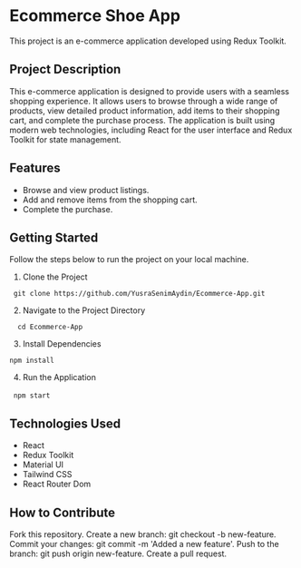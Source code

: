 # Ecommerce Shoe App

This project is an e-commerce application developed using Redux Toolkit.

## Project Description
This e-commerce application is designed to provide users with a seamless shopping experience. It allows users to browse through a wide range of products, view detailed product information, add items to their shopping cart, and complete the purchase process. The application is built using modern web technologies, including React for the user interface and Redux Toolkit for state management.



## Features
- Browse and view product listings.
- Add and remove items from the shopping cart.
- Complete the purchase.

## Getting Started
Follow the steps below to run the project on your local machine.
1. Clone the Project

`` git clone https://github.com/YusraSenimAydin/Ecommerce-App.git``

2. Navigate to the Project Directory

``  cd Ecommerce-App ``

3. Install Dependencies

`` npm install ``


4. Run the Application

`` npm start `` 

## Technologies Used
- React
- Redux Toolkit
- Material UI
- Tailwind CSS
- React Router Dom 



## How to Contribute

Fork this repository.
Create a new branch: git checkout -b new-feature.
Commit your changes: git commit -m 'Added a new feature'.
Push to the branch: git push origin new-feature.
Create a pull request.
